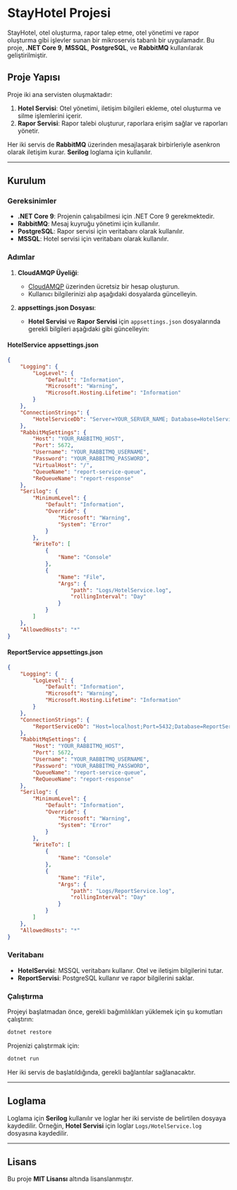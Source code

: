 
# StayHotel Projesi

StayHotel, otel oluşturma, rapor talep etme, otel yönetimi ve rapor oluşturma gibi işlevler sunan bir mikroservis tabanlı bir uygulamadır. Bu proje, **.NET Core 9**, **MSSQL**, **PostgreSQL**, ve **RabbitMQ** kullanılarak geliştirilmiştir.

## Proje Yapısı

Proje iki ana servisten oluşmaktadır:
1. **Hotel Servisi**: Otel yönetimi, iletişim bilgileri ekleme, otel oluşturma ve silme işlemlerini içerir.
2. **Rapor Servisi**: Rapor talebi oluşturur, raporlara erişim sağlar ve raporları yönetir.

Her iki servis de **RabbitMQ** üzerinden mesajlaşarak birbirleriyle asenkron olarak iletişim kurar. **Serilog** loglama için kullanılır.

---

## Kurulum

### Gereksinimler

- **.NET Core 9**: Projenin çalışabilmesi için .NET Core 9 gerekmektedir.
- **RabbitMQ**: Mesaj kuyruğu yönetimi için kullanılır.
- **PostgreSQL**: Rapor servisi için veritabanı olarak kullanılır.
- **MSSQL**: Hotel servisi için veritabanı olarak kullanılır.

### Adımlar

1. **CloudAMQP Üyeliği**:
    - [CloudAMQP](https://www.cloudamqp.com/) üzerinden ücretsiz bir hesap oluşturun.
    - Kullanıcı bilgilerinizi alıp aşağıdaki dosyalarda güncelleyin.

2. **appsettings.json Dosyası**:
    - **Hotel Servisi** ve **Rapor Servisi** için `appsettings.json` dosyalarında gerekli bilgileri aşağıdaki gibi güncelleyin:
    
#### HotelService appsettings.json

```json
{
    "Logging": {
        "LogLevel": {
            "Default": "Information",
            "Microsoft": "Warning",
            "Microsoft.Hosting.Lifetime": "Information"
        }
    },
    "ConnectionStrings": {
        "HotelServiceDb": "Server=YOUR_SERVER_NAME; Database=HotelServiceDb; Integrated Security=True; Encrypt=False;"
    },
    "RabbitMqSettings": {
        "Host": "YOUR_RABBITMQ_HOST",
        "Port": 5672,
        "Username": "YOUR_RABBITMQ_USERNAME",
        "Password": "YOUR_RABBITMQ_PASSWORD",
        "VirtualHost": "/",
        "QueueName": "report-service-queue",
        "ReQueueName": "report-response"
    },
    "Serilog": {
        "MinimumLevel": {
            "Default": "Information",
            "Override": {
                "Microsoft": "Warning",
                "System": "Error"
            }
        },
        "WriteTo": [
            {
                "Name": "Console"
            },
            {
                "Name": "File",
                "Args": {
                    "path": "Logs/HotelService.log",
                    "rollingInterval": "Day"
                }
            }
        ]
    },
    "AllowedHosts": "*"
}
```

#### ReportService appsettings.json

```json
{
    "Logging": {
        "LogLevel": {
            "Default": "Information",
            "Microsoft": "Warning",
            "Microsoft.Hosting.Lifetime": "Information"
        }
    },
    "ConnectionStrings": {
        "ReportServiceDb": "Host=localhost;Port=5432;Database=ReportServiceDb;Username=postgres;Password=YOUR_POSTGRES_PASSWORD"
    },
    "RabbitMqSettings": {
        "Host": "YOUR_RABBITMQ_HOST",
        "Port": 5672,
        "Username": "YOUR_RABBITMQ_USERNAME",
        "Password": "YOUR_RABBITMQ_PASSWORD",
        "QueueName": "report-service-queue",
        "ReQueueName": "report-response"
    },
    "Serilog": {
        "MinimumLevel": {
            "Default": "Information",
            "Override": {
                "Microsoft": "Warning",
                "System": "Error"
            }
        },
        "WriteTo": [
            {
                "Name": "Console"
            },
            {
                "Name": "File",
                "Args": {
                    "path": "Logs/ReportService.log",
                    "rollingInterval": "Day"
                }
            }
        ]
    },
    "AllowedHosts": "*"
}
```

### Veritabanı

- **HotelServisi**: MSSQL veritabanı kullanır. Otel ve iletişim bilgilerini tutar.
- **ReportServisi**: PostgreSQL kullanır ve rapor bilgilerini saklar.

### Çalıştırma

Projeyi başlatmadan önce, gerekli bağımlılıkları yüklemek için şu komutları çalıştırın:

```bash
dotnet restore
```

Projenizi çalıştırmak için:

```bash
dotnet run
```

Her iki servis de başlatıldığında, gerekli bağlantılar sağlanacaktır.

---




## Loglama

Loglama için **Serilog** kullanılır ve loglar her iki serviste de belirtilen dosyaya kaydedilir. Örneğin, **Hotel Servisi** için loglar `Logs/HotelService.log` dosyasına kaydedilir.

---

## Lisans

Bu proje **MIT Lisansı** altında lisanslanmıştır.
